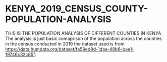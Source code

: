 # KENYA_2019_CENSUS_COUNTY-POPULATION-ANALYSIS
THIS IS THE POPULATION ANALYSIS OF DIFFERENT COUNTIES IN KENYA
The analysis is just basic comaprison of the population across the counties in the census conducted in 2019
the dataset used is from https://data.humdata.org/dataset/fa58ed8d-1daa-48b6-bae1-19746c32c85f.
